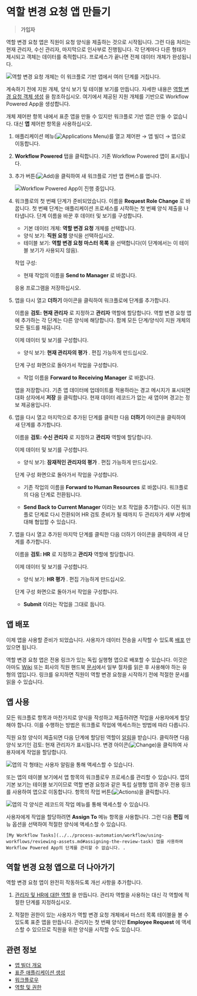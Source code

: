 # 역할 변경 요청 앱 만들기

> **가입자**

역할 변경 요청 앱은 직원이 요청 양식을 제출하는 것으로 시작됩니다. 그런 다음 처리는 현재 관리자, 수신 관리자, 마지막으로 인사부로 진행됩니다. 각 단계마다 다른 형태가 제시되고 객체는 데이터를 축적합니다. 프로세스가 끝나면 전체 데이터 개체가 완성됩니다.

![역할 변경 요청 개체는 이 워크플로 기반 앱에서 여러 단계를 거칩니다.](./creating-the-role-change-request-object/images/01.png)

계속하기 전에 지원 개체, 양식 보기 및 테이블 보기를 만듭니다. 자세한 내용은 [역할 변경 요청 객체 생성](./creating-the-role-change-request-object.md) 을 참조하십시오. 여기에서 제공된 지원 개체를 기반으로 Workflow Powered App을 생성합니다.

개체 제어판 항목 내에서 표준 앱을 만들 수 있지만 워크플로 기반 앱은 만들 수 없습니다. 대신 **앱** 제어판 항목을 사용하십시오.

1. 애플리케이션 메뉴(![Applications Menu](../../images/icon-applications-menu.png))를 열고 제어판 &rarr; 앱 빌더 &rarr; 앱으로 이동합니다.

1. **Workflow Powered** 탭을 클릭합니다. 기존 Workflow Powered 앱이 표시됩니다.

1. 추가 버튼(![Add](../../images/icon-add.png))을 클릭하여 새 워크플로 기반 앱 캔버스를 엽니다.

   ![Workflow Powered App이 진행 중입니다.](./creating-a-workflow-powered-application/images/01.png)

1. 워크플로의 첫 번째 단계가 준비되었습니다. 이름을 **Request Role Change** 로 바꿉니다. 첫 번째 단계는 애플리케이션 프로세스를 시작하는 첫 번째 양식 제출을 나타냅니다. 단계 이름을 바꾼 후 데이터 및 보기를 구성합니다.

   - 기본 데이터 개체: **역할 변경 요청** 개체를 선택합니다.
   - 양식 보기: **직원 요청** 양식을 선택하십시오.
   - 테이블 보기: **역할 변경 요청 마스터 목록** 을 선택합니다(이 단계에서는 이 테이블 보기가 사용되지 않음).

   작업 구성:

   - 현재 작업의 이름을 **Send to Manager** 로 바꿉니다.

   응용 프로그램을 저장하십시오.

1. 앱을 다시 열고 **더하기** 아이콘을 클릭하여 워크플로에 단계를 추가합니다.

   이름을 **검토: 현재 관리자** 로 지정하고 **관리자** 역할에 할당합니다. 역할 변경 요청 앱에 추가하는 각 단계는 다른 양식에 해당합니다. 함께 모든 단계/양식이 지원 개체의 모든 필드를 채웁니다.

   이제 데이터 및 보기를 구성합니다.

   - 양식 보기: **현재 관리자의 평가** . 편집 가능하게 만드십시오.

   단계 구성 화면으로 돌아가서 작업을 구성합니다.

   - 작업 이름을 **Forward to Receiving Manager** 로 바꿉니다.

   앱을 저장합니다. 기존 앱 데이터에 업데이트를 적용하라는 경고 메시지가 표시되면 대화 상자에서 **저장** 을 클릭합니다. 현재 데이터 레코드가 없는 새 앱이며 경고는 정보 제공용입니다.

1. 앱을 다시 열고 마지막으로 추가된 단계를 클릭한 다음 **더하기** 아이콘을 클릭하여 새 단계를 추가합니다.

   이름을 **검토: 수신 관리자** 로 지정하고 **관리자** 역할에 할당합니다.

   이제 데이터 및 보기를 구성합니다.

   - 양식 보기: **잠재적인 관리자의 평가** . 편집 가능하게 만드십시오.

   단계 구성 화면으로 돌아가서 작업을 구성합니다.

   - 기존 작업의 이름을 **Forward to Human Resources** 로 바꿉니다. 워크플로의 다음 단계로 전환됩니다.

   - **Send Back to Current Manager** 이라는 보조 작업을 추가합니다. 이전 워크플로 단계로 다시 전환되어 HR 검토 준비가 될 때까지 두 관리자가 세부 사항에 대해 협업할 수 있습니다.

1. 앱을 다시 열고 추가된 마지막 단계를 클릭한 다음 더하기 아이콘을 클릭하여 새 단계를 추가합니다.

   이름을 **검토: HR** 로 지정하고 **관리자** 역할에 할당합니다.

   이제 데이터 및 보기를 구성합니다.

   - 양식 보기: **HR 평가** . 편집 가능하게 만드십시오.

   단계 구성 화면으로 돌아가서 작업을 구성합니다.

   - **Submit** 이라는 작업을 그대로 둡니다.

## 앱 배포

이제 앱을 사용할 준비가 되었습니다. 사용자가 데이터 전송을 시작할 수 있도록 [배포](./creating-a-standard-application.md#deploying-the-application) 만 있으면 됩니다.

역할 변경 요청 앱은 전용 링크가 있는 독립 실행형 앱으로 배포할 수 있습니다. 이것은 아마도 [Wiki](../../collaboration-and-social/collaboration-and-social-overview.md#wiki) 또는 회사의 직원 핸드북 [문서](../../content-authoring-and-management/documents-and-media.md)에서 일부 절차를 읽은 후 사용해야 하는 유형의 앱입니다. 링크를 유지하면 직원이 역할 변경 요청을 시작하기 전에 적절한 문서를 읽을 수 있습니다.

## 앱 사용

모든 워크플로 항목과 마찬가지로 양식을 작성하고 제출하려면 작업을 사용자에게 할당해야 합니다. 이를 수행하는 방법은 워크플로 작업에 액세스하는 방법에 따라 다릅니다.

직원 요청 양식이 제출되면 다음 단계에 할당된 역할이 [알림](../../collaboration-and-social/notifications-and-requests/user-guide/managing-notifications-and-requests.md)을 받습니다. 클릭하면 다음 양식 보기인 검토: 현재 관리자가 표시됩니다. 변경 아이콘(![Change](../../images/icon-change.png))을 클릭하여 사용자에게 작업을 할당합니다.

![앱의 각 형태는 사용자 알림을 통해 액세스할 수 있습니다.](./creating-a-workflow-powered-application/images/03.png)

또는 앱의 테이블 보기에서 앱 항목의 워크플로우 프로세스를 관리할 수 있습니다. 앱의 기본 보기는 테이블 보기이므로 역할 변경 요청과 같은 독립 실행형 앱의 경우 전용 링크를 사용하여 앱으로 이동합니다. 항목의 작업 버튼(![Actions](../../images/icon-actions.png))을 클릭합니다.

![앱의 각 양식은 레코드의 작업 메뉴를 통해 액세스할 수 있습니다.](./creating-the-role-change-request-app/images/04.png)

사용자에게 작업을 할당하려면 **Assign To** 메뉴 항목을 사용합니다. 그런 다음 **편집** 메뉴 옵션을 선택하여 적절한 양식에 액세스할 수 있습니다.

```{note}
[My Workflow Tasks](../../process-automation/workflow/using-workflows/reviewing-assets.md#assigning-the-review-task) 앱을 사용하여 Workflow Powered App의 단계를 관리할 수 없습니다. .
```

## 역할 변경 요청 앱으로 더 나아가기

역할 변경 요청 앱이 완전히 작동하도록 개선 사항을 추가합니다.

1. [관리자 및 HR에 대한 역할](../../users-and-permissions/roles-and-permissions/understanding-roles-and-permissions.md) 을 만듭니다. 관리자 역할을 사용하는 대신 각 역할에 적절한 단계를 지정하십시오.

2. 적절한 권한이 있는 사용자가 역할 변경 요청 개체에서 마스터 목록 테이블을 볼 수 있도록 표준 앱을 만듭니다. 관리자는 첫 번째 양식인 **Employee Request** 에 액세스할 수 있으므로 직원을 위한 양식을 시작할 수도 있습니다.

## 관련 정보

- [앱 빌더 개요](../app-builder.md)
- [표준 애플리케이션 생성](./creating-a-standard-application.md)
- [워크플로우](../../process-automation/workflow/introduction-to-workflow.md)
- [역할 및 권한](../../users-and-permissions/roles-and-permissions/understanding-roles-and-permissions.md)
